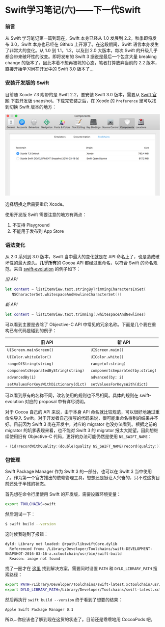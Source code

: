 Swift学习笔记(六)——下一代Swift
===========================

### 前言

从 Swift 学习笔记第一篇到现在，Swift 本身已经从 1.0 发展到 2.2，秋季即将发布 3.0，Swift 本身也已经在 Github 上开源了。在这段期间，Swift 语言本身发生了非常大的变化。从 1.0 到 1.1，1.2，以及到 2.0 大版本，每次 Swift 的升级几乎都会带来破坏性的改变。即将发布的 Swift 3 据说是最后一个包含大量 breaking change 的版本了。因此本着不想再被坑的心态，笔者打算放弃当前的 2.2 版本，直接开始学习尚在开发中的 Swift 3.0 版本了...

### 安装开发版的 Swift

目前随 Xcode 7.3 附带的是 Swift 2.2，要安装 Swift 3.0 版本，需要从 [Swift 官网](https://swift.org/download/#releases) 下载开发版 snapshot。下载完安装之后，在 Xcode 的 `Preference` 里可以找到切换 Swift 版本的地方：

![1](../img/swift3-preview/1.png)

选择切换之后需要重启 Xcode。

使用开发版 Swift 需要注意的地方有两点：

1. 不支持 Playground
2. 不能用于发布到 App Store

### 语法变化

从 2.0 系列到 3.0 版本，Swift 当中最大的变化就是在 API 命名上了，也是造成破坏性的最大源头。**几乎所有**的 Cocoa API 都经过重命名，以符合 Swift 的命名规范。来自 [swift-evolution](https://github.com/apple/swift-evolution/blob/master/proposals/0005-objective-c-name-translation.md) 的例子如下：

*旧 API*

```swift
let content = listItemView.text.stringByTrimmingCharactersInSet(
   NSCharacterSet.whitespaceAndNewlineCharacterSet())
```

*新 API*

```swift
let content = listItemView.text.trimming(.whitespaceAndNewlines)
```

可以看到主要是去除了 Objective-C API 中常见的冗余名称。下面是几个我在重构已有代码是碰到的例子：

| 旧 API | 新 API  |
|-------|------|
|`UIScreen.mainScreen()`|`UIScreen.main()`|
|`UIColor.whiteColor()`|`UIColor.white()`|
|`rangeOfString(string)`|`range(of:string)`|
|`componentsSeparatedByString(string)`|`componentsSeparated(by:string)`|
|`advancedBy(i)`|`advanced(by: i)`|
|`setValuesForKeysWithDictionary(dict)`|`setValuesForKeysWith(dict)`|

可以看到原有的名称不同，改名使用的规则也不尽相同。具体的规则在 swift-evolution 对应的 proposal 中有详尽说明。

对于 Cocoa 自己的 API 来说，由于本身 API 命名就比较规范，可以很好地通过重命名导入 Swift。对于开发者自己撰写的代码来说，很可能重命名得到的结果并不好。目前因为 Swift 3 尚在开发中，对应的 migrator 也没办法看到。根据之前的 migrator 的坑爹表现来看，也不能对 Swift 3 的 migrator 报太大期望。因此想继续使用旧有 Objective-C 代码，更好的办法可能仍然是使用 `NS_SWIFT_NAME`：

```swift
+ (id)recordWithQuality:(double)quality NS_SWIFT_NAME(record(quality:));
```

### 包管理

Swift Package Manager 作为 Swift 3 的一部分，也可以在 Swift 3 当中使用了。作为第一个官方推出的依赖管理工具，想想还是挺让人兴奋的，只不过这货目前还处于半残的状态。

首先想在命令行里使用 Swift 的开发版，需要设置环境变量：

```bash
export TOOLCHAINS=swift
```

然后测试一下：

```bash
$ swift build --version
```

这时候我碰到了报错：

```no-highlight
dyld: Library not loaded: @rpath/libswiftCore.dylib
  Referenced from: /Library/Developer/Toolchains/swift-DEVELOPMENT-SNAPSHOT-2016-03-16-a.xctoolchain/usr/bin/swift-build
  Reason: image not found
```

找了一圈才在 [这里](http://blog.yourtion.com/install-swift-and-solve-library-not-loaded.html) 找到解决方案，需要同时设置 `PATH` 和 `DYLD_LIBRARY_PATH` 搜索路径：

```bash
export PATH=/Library/Developer/Toolchains/swift-latest.xctoolchain/usr/bin:$PATH
export DYLD_LIBRARY_PATH=/Library/Developer/Toolchains/swift-latest.xctoolchain/usr/lib/swift/macosx:$DYLD_LIBRARY_PATH
```

然后再执行 `swift build --version` 终于看到了想要的结果：

```no-highlight
Apple Swift Package Manager 0.1
```

所以...你应该也了解到现在这货的状态了。目前还是乖乖地用 CocoaPods 吧。
